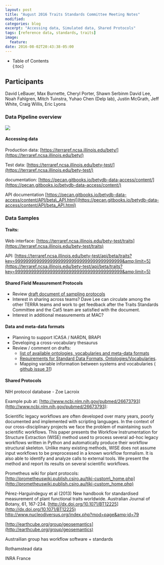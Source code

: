 ```yaml
---
layout: post
title: "August 2016 Traits Standards Committee Meeting Notes"
modified:
categories: blog
excerpt: "Accessing data, Simulated data, Shared Protocols"
tags: [reference data, standards, traits]
image:
  feature:
date: 2016-08-02T20:43:38-05:00
---
```



* Table of Contents                                                                                 
{:toc}


## Participants

David LeBauer, Max Burnette, Cheryl Porter, Shawn Serbinm David Lee, Noah Fahlgren, Mitch Tuinstra, Yuhao Chen (Delp lab), Justin McGrath, Jeff White, Craig Willis, Eric Lyons

### Data Pipeline overview

 ![](https://github.com/terraref/terraref.github.io/blob/master/images/Pipeline%20July%202016.png)

#### **Accessing data**

Production data: [https://terraref.ncsa.illinois.edu/bety/](https://terraref.ncsa.illinois.edu/bety/)

Test data: [https://terraref.ncsa.illinois.edu/bety-test/](https://terraref.ncsa.illinois.edu/bety-test/)

documentation: [https://pecan.gitbooks.io/betydb-data-access/content/](https://pecan.gitbooks.io/betydb-data-access/content/)

API documentation [https://pecan.gitbooks.io/betydb-data-access/content/API/beta\_API.html](https://pecan.gitbooks.io/betydb-data-access/content/API/beta_API.html)

### Data Samples 

#### Traits:

Web interface: [https://terraref.ncsa.illinois.edu/bety-test/traits](https://terraref.ncsa.illinois.edu/bety-test/traits)

API: [https://terraref.ncsa.illinois.edu/bety-test/api/beta/traits?key=9999999999999999999999999999999999999999&amp;limit=5](https://terraref.ncsa.illinois.edu/bety-test/api/beta/traits?key=9999999999999999999999999999999999999999&amp;limit=5)

#### Shared Field Measurement Protocols

- Review [draft document of sampling protocols](https://docs.google.com/document/d/1iP8b97kmOyPmETQI_aWbgV_1V6QiKYLblq1jIqXLJ84)
- Interest in sharing across teams?  Dave Lee can circulate among the other TERRA teams and work to get feedback after the Traits Standards Committee and the Cat5 team are satisfied with the document.
- Interest in additional measurements at MAC?

#### Data and meta-data formats

- Planning to support ICASA / NARDN, BRAPI
- Developing a cross-vocabulary thesaurus
- Review / comment on drafts:
  - [list of available ontologies, vocabularies and meta-data formats](https://docs.google.com/spreadsheets/d/1qu3LYomGIiC4Lmzler-bH8jvyfR-GA6lDl5Go0NhO2c/edit#gid=0)
  - [Requirements for Standard Data Formats, Ontologies/Vocabularies](https://docs.google.com/document/d/13gXD_OVLffm0hqahDZ3tUvru8IV1fRfM6DiuOcfjr3s/edit?usp=sharing).
  - Mapping variable information between systems and vocabularies ( [github issue 31](https://github.com/terraref/reference-data/issues/31))

#### Shared Protocols

NIH protocol database - Zoe Lacroix

Example pub at: [http://www.ncbi.nlm.nih.gov/pubmed/26673793](http://www.ncbi.nlm.nih.gov/pubmed/26673793):

Scientific legacy workflows are often developed over many years, poorly documented and implemented with scripting languages. In the context of our cross-disciplinary projects we face the problem of maintaining such scientific workflows. This paper presents the Workflow Instrumentation for Structure Extraction (WISE) method used to process several ad-hoc legacy workflows written in Python and automatically produce their workflow structural skeleton. Unlike many existing methods, WISE does not assume input workflows to be preprocessed in a known workflow formalism. It is also able to identify and analyze calls to external tools. We present the method and report its results on several scientific workflows.

Prometheus wiki for plant protocols: [http://prometheuswiki.publish.csiro.au/tiki-custom\_home.php](http://prometheuswiki.publish.csiro.au/tiki-custom_home.php)

Pérez-Harguindeguy et al (2013) New handbook for standardised measurement of plant functional traits worldwide. Australian Journal of Botany, 61, 167-234. [http://dx.doi.org/10.1071/BT12225](http://dx.doi.org/10.1071/BT12225) http://www.nucleodiversus.org/index.php?mod=page&amp;id=79

[http://earthcube.org/group/geosemantics](http://earthcube.org/group/geosemantics)

Austrailian group has workflow software + standards

Rothamstead data

INRA France
